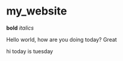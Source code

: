 # my_website
**bold**
*italics*


Hello world, how are you doing today? 
Great




























hi today is tuesday

